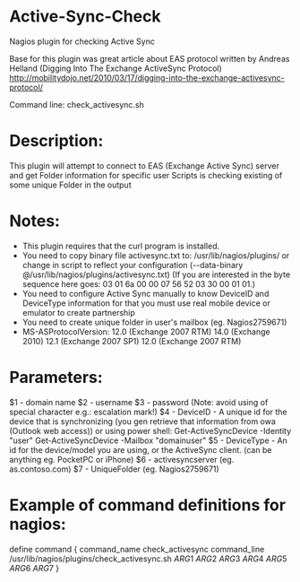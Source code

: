# Active-Sync-Check
Nagios plugin for checking Active Sync

 Base for this plugin was great article about EAS protocol written by Andreas Helland (Digging Into The Exchange ActiveSync Protocol) 
	http://mobilitydojo.net/2010/03/17/digging-into-the-exchange-activesync-protocol/ 
 
 Command line: check_activesync.sh 
 
# Description: 
 This plugin will attempt to connect to EAS (Exchange Active Sync) server and get Folder information for specific user 
 Scripts is checking existing of some unique Folder in the output 
 
# Notes: 
 - This plugin requires that the curl program is installed. 
 - You need to copy binary file activesync.txt to: /usr/lib/nagios/plugins/ 
 or change in script to reflect your configuration (--data-binary @/usr/lib/nagios/plugins/activesync.txt) 
	(If you are interested in the byte sequence here goes: 03 01 6a 00 00 07 56 52 03 30 00 01 01.) 
 - You need to configure Active Sync manually to know DeviceID and DeviceType information 
 for that you must use real mobile device or emulator to create partnership 
 - You need to create unique folder in user's mailbox (eg. Nagios2759671) 
 - MS-ASProtocolVersion: 12.0 (Exchange 2007 RTM) 
	14.0 (Exchange 2010) 
	12.1 (Exchange 2007 SP1) 
	12.0 (Exchange 2007 RTM) 
   
# Parameters: 
 $1 - domain name 
 $2 - username 
 $3 - password (Note: avoid using of special character e.g.: escalation mark!) 
 $4 - DeviceID - A unique id for the device that is synchronizing (you gen retrieve that information from owa (Outlook web access)) 
	or using power shell: 
	Get-ActiveSyncDevice -Identity "user" 
	Get-ActiveSyncDevice -Mailbox "domainuser" 
 $5 - DeviceType - An id for the device/model you are using, or the ActiveSync client. (can be anything eg. PocketPC or iPhone) 
 $6 - activesyncserver (eg. as.contoso.com) 
 $7 - UniqueFolder (eg. Nagios2759671) 
 
# Example of command definitions for nagios: 
 
define command { 
 command_name check_activesync 
 command_line /usr/lib/nagios/plugins/check_activesync.sh $ARG1$ $ARG2$ $ARG3$ $ARG4$ $ARG5$ $ARG6$ $ARG7$ 
	} 
 
